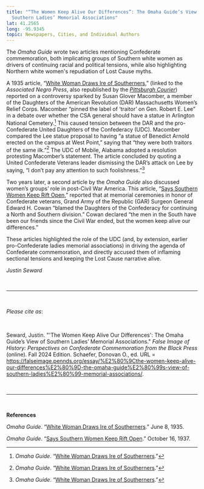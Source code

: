 ```yaml
---
title: "“The Women Keep Alive Our Differences”: The Omaha Guide’s View of
  Southern Ladies’ Memorial Associations"
lat: 41.2565
long: -95.9345
topic: Newspapers, Cities, and Individual Authors
---
```

The *Omaha Guide* wrote two articles mentioning Confederate commemoration, both implicating groups of Southern white women as drivers of continuing racial and political tensions, while also highlighting Northern white women's repudiation of Lost Cause myths. 

A 1935 article, “[White Woman Draws Ire of Southerners](https://chroniclingamerica.loc.gov/lccn/sn93062828/1935-06-08/ed-1/seq-1/),” (linked to the *Associated Negro Press*, also republished by the *[Pittsburgh Courier](https://proxy.library.upenn.edu/login?url=https://www.proquest.com/publication/28476?accountid=14707&decadeSelected=1950+-+1959&yearSelected=1950&monthSelected=08&issueNameSelected=01950Y08Y12$23Aug+12,+1950)*) reported on a controversy sparked by Susan Glover Macomber, a member of the Daughters of the American Revolution (DAR) Massachusetts Women’s Relief Corps. Macomber “pinned the label of ‘traitor’ on Gen. Robert E. Lee” in a debate over whether the CSA general should have a statue in Arlington National Cemetery.[^1] This caused tension between the DAR and the pro-Confederate United Daughters of the Confederacy (UDC). Macomber compared the Lee statue proposal to having “a statue of Benedict Arnold erected on the campus at West Point,” saying that “they were both traitors of the same ilk.”[^2] The UDC of Mobile, Alabama adopted a resolution protesting Macomber’s statement. The article concluded by quoting a United Confederate Veterans leader dismissing the DAR’s attack on Lee by saying, “I don’t pay any attention to such foolishness.”[^3]

Two years later, a second article by the *Omaha Guide* also discussed women’s groups’ role in post-Civil War America. This article, “[Says Southern Women Keep Rift Open](https://chroniclingamerica.loc.gov/lccn/sn93062828/1937-10-16/ed-1/seq-3/),” reported that at memorial ceremonies in honor of Confederate veterans, Grand Army of the Republic (GAR) Surgeon General Edward H. Cowan “blamed the Daughters of the Confederacy for continuing a North and Southern division.”  Cowan declared “the men in the South have been our friends since the Civil War ended, but the women keep alive our differences.”  

These articles highlighted the role of the UDC (and, by extension, earlier pro-Confederate ladies memorial associations) in driving the agenda of Confederate commemoration, and directly accused them of inflaming sectional tensions and keeping the Lost Cause narrative alive. 

*Justin Seward*

<br>

<hr>

<br>

*Please cite as*: 

<br>

Seward, Justin. "'The Women Keep Alive Our Differences': The Omaha Guide’s View of Southern Ladies’ Memorial Associations." *False Image of History: Perspectives on Confederate Commemoration from the Black Press* (online). Fall 2024 Edition. Schaefer, Donovan O., ed. URL = https://falseimage.pennds.org/essay/%E2%80%9Cthe-women-keep-alive-our-differences%E2%80%9D-the-omaha-guide%E2%80%99s-view-of-southern-ladies%E2%80%99-memorial-associations/.

<br>

<hr>

<br>

**References**

*Omaha Guide*. “[White Woman Draws Ire of Southerners](https://chroniclingamerica.loc.gov/lccn/sn93062828/1935-06-08/ed-1/seq-1/).” June 8, 1935.

*Omaha Guide*. “[Says Southern Women Keep Rift Open](https://chroniclingamerica.loc.gov/lccn/sn93062828/1937-10-16/ed-1/seq-3/).” October 16, 1937. 

[^1]: *Omaha Guide*. “[White Woman Draws Ire of Southerners](https://chroniclingamerica.loc.gov/lccn/sn93062828/1935-06-08/ed-1/seq-1/).”

[^2]: *Omaha Guide*. “[White Woman Draws Ire of Southerners](https://chroniclingamerica.loc.gov/lccn/sn93062828/1935-06-08/ed-1/seq-1/).”

[^3]: *Omaha Guide*. “[White Woman Draws Ire of Southerners](https://chroniclingamerica.loc.gov/lccn/sn93062828/1935-06-08/ed-1/seq-1/).”

[^4]: *Omaha Guide*. “[Says Southern Women Keep Rift Open](https://chroniclingamerica.loc.gov/lccn/sn93062828/1937-10-16/ed-1/seq-3/).”

[^5]: *Omaha Guide*. “[Says Southern Women Keep Rift Open](https://chroniclingamerica.loc.gov/lccn/sn93062828/1937-10-16/ed-1/seq-3/).”
